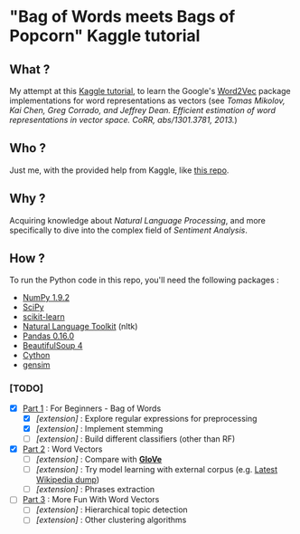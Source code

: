 # "Bag of Words meets Bags of Popcorn" Kaggle tutorial

## What ?

My attempt at this [Kaggle tutorial](https://www.kaggle.com/c/word2vec-nlp-tutorial), to learn the Google's [Word2Vec](https://code.google.com/archive/p/word2vec/) package implementations for word representations as vectors (see *Tomas Mikolov, Kai Chen, Greg Corrado, and Jeffrey Dean. Efficient estimation of word representations in vector space. CoRR, abs/1301.3781, 2013.*)

## Who ?

Just me, with the provided help from Kaggle, like [this repo](https://github.com/wendykan/DeepLearningMovies).

## Why ?

Acquiring knowledge about *Natural Language Processing*, and more specifically to dive into the complex field of *Sentiment Analysis*.

## How ?

To run the Python code in this repo, you'll need the following packages :

+ [NumPy 1.9.2](http://www.numpy.org/)
+ [SciPy](http://www.scipy.org/)
+ [scikit-learn](http://scikit-learn.org/stable/)
+ [Natural Language Toolkit](http://www.nltk.org/) (nltk)
+ [Pandas 0.16.0](http://pandas.pydata.org/)
+ [BeautifulSoup 4](http://www.crummy.com/software/BeautifulSoup/)
+ [Cython](http://cython.org/)
+ [gensim](http://radimrehurek.com/gensim/index.html)

### [TODO]

- [x] [Part 1](https://www.kaggle.com/c/word2vec-nlp-tutorial/details/part-1-for-beginners-bag-of-words) : For Beginners - Bag of Words
    - [x] _\[extension\]_ : Explore regular expressions for preprocessing
    - [x] _\[extension\]_ : Implement stemming
    - [ ] _\[extension\]_ : Build different classifiers (other than RF)
    
- [x] [Part 2](https://www.kaggle.com/c/word2vec-nlp-tutorial/details/part-2-word-vectors) : Word Vectors
    - [ ] _\[extension\]_ : Compare with [__GloVe__](http://nlp.stanford.edu/projects/glove/)
    - [ ] _\[extension\]_ : Try model learning with external corpus (e.g. [Latest Wikipedia dump](http://dumps.wikimedia.org/enwiki/latest/enwiki-latest-pages-articles.xml.bz2))
    - [ ] _\[extension\]_ : Phrases extraction
    
- [ ] [Part 3](https://www.kaggle.com/c/word2vec-nlp-tutorial/details/part-3-more-fun-with-word-vectors) : More Fun With Word Vectors
    - [ ] _\[extension\]_ : Hierarchical topic detection
    - [ ] _\[extension\]_ : Other clustering algorithms

